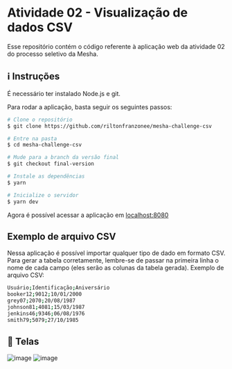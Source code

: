# Atividade 02 - Visualização de dados CSV

Esse repositório contém o código referente à aplicação web da atividade 02 do processo seletivo da Mesha.

## :information_source: Instruções
É necessário ter instalado Node.js e git.

Para rodar a aplicação, basta seguir os seguintes passos:

```bash
# Clone o repositório
$ git clone https://github.com/riltonfranzonee/mesha-challenge-csv

# Entre na pasta
$ cd mesha-challenge-csv

# Mude para a branch da versão final
$ git checkout final-version

# Instale as dependências
$ yarn

# Inicialize o servidor
$ yarn dev
```

Agora é possível acessar a aplicação em [localhost:8080](http://localhost:8080)

## Exemplo de arquivo CSV

Nessa aplicação é possível importar qualquer tipo de dado em formato CSV. Para gerar a tabela corretamente, lembre-se de passar na primeira linha o nome de cada campo (eles serão as colunas da tabela gerada).
Exemplo de arquivo CSV:

```bash
Usuário;Identificação;Aniversário
booker12;9012;10/01/2000
grey07;2070;20/08/1987
johnson81;4081;15/03/1987
jenkins46;9346;06/08/1976
smith79;5079;27/10/1985
```

## :rocket: Telas

![image](https://user-images.githubusercontent.com/58868651/89211862-d6942600-d598-11ea-965d-9ab25c1863f5.png)
![image](https://user-images.githubusercontent.com/58868651/89211869-dac04380-d598-11ea-97b1-bbea0c7b2a19.png)

